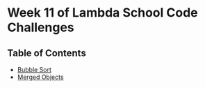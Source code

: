 # Week 11 of Lambda School Code Challenges

## Table of Contents

- [Bubble Sort](bubble-sort)
- [Merged Objects](merged-objects)

